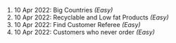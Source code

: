 1. 10 Apr 2022: Big Countries *(Easy)*  
2. 10 Apr 2022: Recyclable and Low fat Products *(Easy)*  
3. 10 Apr 2022: Find Customer Referee *(Easy)*   
4. 10 Apr 2022: Customers who never order *(Easy)* 
